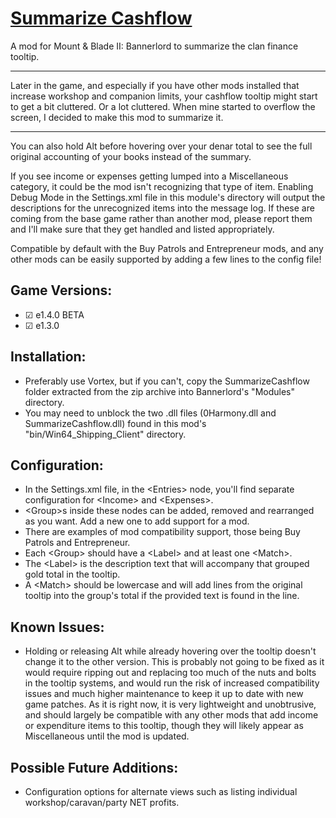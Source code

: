 # [Summarize Cashflow](https://www.nexusmods.com/mountandblade2bannerlord/mods/505)
A mod for Mount &amp; Blade II: Bannerlord to summarize the clan finance tooltip.
_____________________
Later in the game, and especially if you have other mods installed that increase workshop and companion limits, your cashflow tooltip might start to get a bit cluttered. Or a lot cluttered. When mine started to overflow the screen, I decided to make this mod to summarize it.
_____________________
You can also hold Alt before hovering over your denar total to see the full original accounting of your books instead of the summary.

If you see income or expenses getting lumped into a Miscellaneous category, it could be the mod isn't recognizing that type of item. Enabling Debug Mode in the Settings.xml file in this module's directory will output the descriptions for the unrecognized items into the message log. If these are coming from the base game rather than another mod, please report them and I'll make sure that they get handled and listed appropriately.

Compatible by default with the Buy Patrols and Entrepreneur mods, and any other mods can be easily supported by adding a few lines to the config file!


## Game Versions:
- ☑ e1.4.0 BETA
- ☑ e1.3.0


## Installation:
- Preferably use Vortex, but if you can't, copy the SummarizeCashflow folder extracted from the zip archive into Bannerlord's "Modules" directory.
- You may need to unblock the two .dll files (0Harmony.dll and SummarizeCashflow.dll) found in this mod's "bin/Win64_Shipping_Client" directory.


## Configuration:
- In the Settings.xml file, in the \<Entries\> node, you'll find separate configuration for \<Income\> and \<Expenses\>.
- \<Group\>s inside these nodes can be added, removed and rearranged as you want. Add a new one to add support for a mod.
- There are examples of mod compatibility support, those being Buy Patrols and Entrepreneur.
- Each \<Group\> should have a \<Label\> and at least one \<Match\>.
- The \<Label\> is the description text that will accompany that grouped gold total in the tooltip.
- A \<Match\> should be lowercase and will add lines from the original tooltip into the group's total if the provided text is found in the line.


## Known Issues:
- Holding or releasing Alt while already hovering over the tooltip doesn't change it to the other version. This is probably not going to be fixed as it would require ripping out and replacing too much of the nuts and bolts in the tooltip systems, and would run the risk of increased compatibility issues and much higher maintenance to keep it up to date with new game patches. As it is right now, it is very lightweight and unobtrusive, and should largely be compatible with any other mods that add income or expenditure items to this tooltip, though they will likely appear as Miscellaneous until the mod is updated.


## Possible Future Additions:
- Configuration options for alternate views such as listing individual workshop/caravan/party NET profits.

